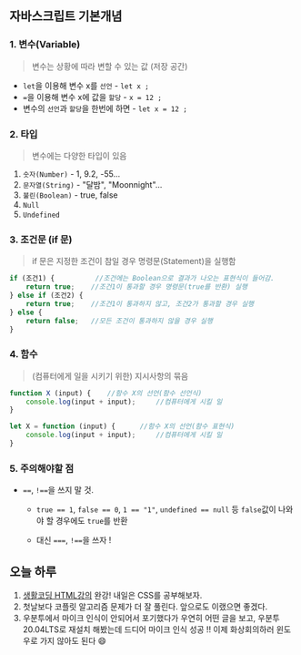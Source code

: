 ## 자바스크립트 기본개념 

### 1. 변수(Variable)

> 변수는 상황에 따라 변할 수 있는 값 (저장 공간)

+ `let`을 이용해 변수 x를 `선언` - `let x ;`
+ `=`을 이용해 변수 x에 값을 `할당` - `x = 12 ;`
+ 변수의 `선언`과 `할당`을 한번에 하면 - `let x = 12 ;`

### 2. 타입

> 변수에는 다양한 타입이 있음

1. `숫자(Number)` - 1, 9.2, -55...
2. `문자열(String)` - "달밤", "Moonnight"...
3. `불린(Boolean)` - true, false
4. `Null`
5. `Undefined`

### 3. 조건문 (if 문)

> if 문은 지정한 조건이 참일 경우 명령문(Statement)을 실행함 

```js
if (조건1) { 			//조건에는 Boolean으로 결과가 나오는 표현식이 들어감.
	return true;	//조건1이 통과할 경우 명령문(true를 반환) 실행
} else if (조건2) {
	return true;	//조건1이 통과하지 않고, 조건2가 통과할 경우 실행   
} else {
    return false;	//모든 조건이 통과하지 않을 경우 실행
}
```

### 4. 함수

> (컴퓨터에게 일을 시키기 위한) 지시사항의 묶음

```js
function X (input) {	//함수 X의 선언(함수 선언식)
	console.log(input + input);		//컴퓨터에게 시킬 일
}

let X = function (input) {		//함수 X의 선언(함수 표현식)
    console.log(input + input); 	//컴퓨터에게 시킬 일
}
```

### 5. 주의해야할 점

+ `==`, `!==`을 쓰지 말 것.

  + `true == 1`, `false == 0`, `1 == "1"`, `undefined == null` 등 `false`값이 나와야 할 경우에도 `true`를 반환

  + 대신 `===`, `!==`을 쓰자 !



## 오늘 하루

1. [생활코딩 HTML강의](https://opentutorials.org/course/3084) 완강! 내일은 CSS를 공부해보자.
2. 첫날보다 코플릿 알고리즘 문제가 더 잘 풀린다. 앞으로도 이랬으면 좋겠다.
3. 우분투에서 마이크 인식이 안되어서 포기했다가 우연히 어떤 글을 보고, 우분투 20.04LTS로 재설치 해봤는데 드디어 마이크 인식 성공 !! 이제 화상회의하러 윈도우로 가지 않아도 된다 😄